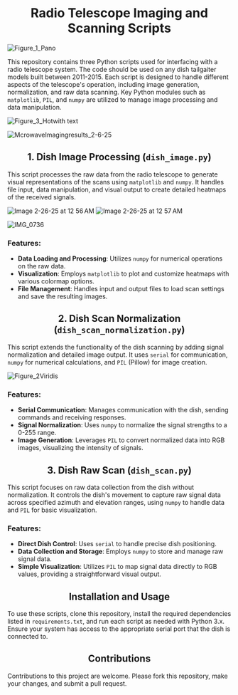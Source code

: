 # <div align="center">Radio Telescope Imaging and Scanning Scripts</div>

![Figure_1_Pano](https://github.com/user-attachments/assets/3f134054-87e4-404c-a625-02e1f25c0f7c)


This repository contains three Python scripts used for interfacing with a radio telescope system. The code should be used on any dish tailgaiter models built between 2011-2015. Each script is designed to handle different aspects of the telescope's operation, including image generation, normalization, and raw data scanning. Key Python modules such as `matplotlib`, `PIL`, and `numpy` are utilized to manage image processing and data manipulation.

![Figure_3_Hotwith text](https://github.com/user-attachments/assets/adc80713-2ffc-4b0f-9bf1-a90ccf688639)

![McrowaveImagingresults_2-6-25](https://github.com/user-attachments/assets/5d7ad3a6-69da-4aa1-9bc0-138868f35e40)


## <div align="center">1. Dish Image Processing (`dish_image.py`)</div>

This script processes the raw data from the radio telescope to generate visual representations of the scans using `matplotlib` and `numpy`. It handles file input, data manipulation, and visual output to create detailed heatmaps of the received signals.

![Image 2-26-25 at 12 56 AM](https://github.com/user-attachments/assets/1caddd59-9613-4344-846a-b7a68e62fc0c) ![Image 2-26-25 at 12 57 AM](https://github.com/user-attachments/assets/b751221b-34dd-4e0d-abe7-76804d341b1e)

![IMG_0736](https://github.com/user-attachments/assets/bd6ff123-0049-4531-a0c5-231ed6183d7b)


### Features:
- **Data Loading and Processing**: Utilizes `numpy` for numerical operations on the raw data.
- **Visualization**: Employs `matplotlib` to plot and customize heatmaps with various colormap options.
- **File Management**: Handles input and output files to load scan settings and save the resulting images.

## <div align="center">2. Dish Scan Normalization (`dish_scan_normalization.py`)</div>

This script extends the functionality of the dish scanning by adding signal normalization and detailed image output. It uses `serial` for communication, `numpy` for numerical calculations, and `PIL` (Pillow) for image creation.

![Figure_2Viridis](https://github.com/user-attachments/assets/5278d25f-2eca-405b-b615-24e6cbe602be)

### Features:
- **Serial Communication**: Manages communication with the dish, sending commands and receiving responses.
- **Signal Normalization**: Uses `numpy` to normalize the signal strengths to a 0-255 range.
- **Image Generation**: Leverages `PIL` to convert normalized data into RGB images, visualizing the intensity of signals.

## <div align="center">3. Dish Raw Scan (`dish_scan.py`)</div>

This script focuses on raw data collection from the dish without normalization. It controls the dish's movement to capture raw signal data across specified azimuth and elevation ranges, using `numpy` to handle data and `PIL` for basic visualization.

### Features:
- **Direct Dish Control**: Uses `serial` to handle precise dish positioning.
- **Data Collection and Storage**: Employs `numpy` to store and manage raw signal data.
- **Simple Visualization**: Utilizes `PIL` to map signal data directly to RGB values, providing a straightforward visual output.

## <div align="center">Installation and Usage</div>

To use these scripts, clone this repository, install the required dependencies listed in `requirements.txt`, and run each script as needed with Python 3.x. Ensure your system has access to the appropriate serial port that the dish is connected to.

## <div align="center">Contributions</div>

Contributions to this project are welcome. Please fork this repository, make your changes, and submit a pull request.
